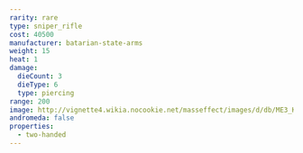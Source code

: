 ```yaml
---
rarity: rare
type: sniper_rifle
cost: 40500
manufacturer: batarian-state-arms
weight: 15
heat: 1
damage:
  dieCount: 3
  dieType: 6
  type: piercing
range: 200
image: http://vignette4.wikia.nocookie.net/masseffect/images/d/db/ME3_Kishock_Harpoon_Gun.png/revision/latest?cb=20120411201323
andromeda: false
properties:
  - two-handed
---
```


